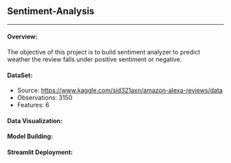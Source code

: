 ## Sentiment-Analysis
-----
#### Overview:
The objective of this project is to build sentiment analyzer to predict weather the review falls under positive sentiment or negative.

#### DataSet:
* Source: https://www.kaggle.com/sid321axn/amazon-alexa-reviews/data
* Observations: 3150
* Features: 6

#### Data Visualization:


#### Model Building:

#### Streamlit Deployment:


